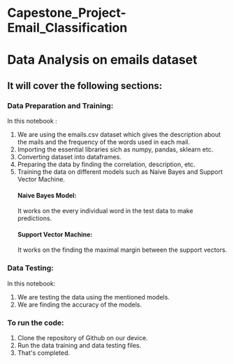 # Capestone_Project-Email_Classification

# Data Analysis on emails dataset

## It will cover the following sections:

### Data Preparation and Training:
  In this notebook :
  1. We are using the emails.csv dataset which gives the description about the mails and the frequency of the words used in each mail.
  2. Importing the essential libraries sich as numpy, pandas, sklearn etc. 
  3. Converting dataset into dataframes.
  4. Preparing the data by finding the correlation, description, etc.
  5. Training the data on different models such as Naive Bayes and Support Vector Machine.
       #### Naive Bayes Model:
       It works on the every individual word in the test data to make predictions.
       #### Support Vector Machine:
       It works on the finding the maximal margin between the support vectors.
       
### Data Testing:
  In this notebook:
  1. We are testing the data using the mentioned models.
  2. We are finding the accuracy of the models.

### To run the code:
  1. Clone the repository of Github on our device.
  2. Run the data training and data testing files.
  3. That's completed.
